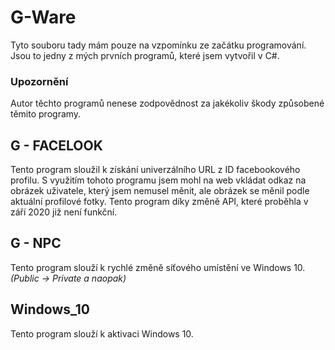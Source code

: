 # G-Ware
Tyto souboru tady mám pouze na vzpomínku ze začátku programování. Jsou to jedny z mých prvních programů, které jsem vytvořil v C#.

### Upozornění
Autor těchto programů nenese zodpovědnost za jakékoliv škody způsobené těmito programy.

## G - FACELOOK
Tento program sloužil k získání univerzálního URL z ID facebookového profilu. 
S využitím tohoto programu jsem mohl na web vkládat odkaz na obrázek uživatele, který jsem nemusel měnit, ale obrázek se měnil podle aktuální profilové fotky.
Tento program díky změně API, které proběhla v září 2020 již není funkční.

## G - NPC
Tento program slouží k rychlé změně síťového umístění ve Windows 10. *(Public -> Private a naopak)*

## Windows_10
Tento program slouží k aktivaci Windows 10.
